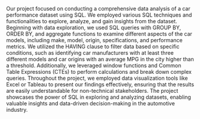 Our project focused on conducting a comprehensive data analysis of a car performance dataset using SQL. We employed various SQL techniques and functionalities to explore, analyze, and gain insights from the dataset. Beginning with data exploration, we used SQL queries with GROUP BY, ORDER BY, and aggregate functions to examine different aspects of the car models, including make, model, origin, specifications, and performance metrics. We utilized the HAVING clause to filter data based on specific conditions, such as identifying car manufacturers with at least three different models and car origins with an average MPG in the city higher than a threshold. Additionally, we leveraged window functions and Common Table Expressions (CTEs) to perform calculations and break down complex queries. Throughout the project, we employed data visualization tools like Excel or Tableau to present our findings effectively, ensuring that the results are easily understandable for non-technical stakeholders. The project showcases the power of SQL in exploring and analyzing datasets, enabling valuable insights and data-driven decision-making in the automotive industry.
